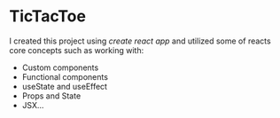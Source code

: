 # TicTacToe

I created this project using _create react app_ and utilized some of reacts core concepts such as working with:

- Custom components
- Functional components
- useState and useEffect
- Props and State
- JSX...
